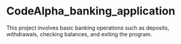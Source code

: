 # CodeAlpha_banking_application
This project involves basic banking operations such as deposits, withdrawals, checking balances, and exiting the program.

